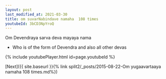 ```yaml
---
layout: post
last_modified_at: 2021-03-30
title: om suvarNabindave namaha  108 times
youtubeId: 3bCD3NpYroQ
---
```

 
 
Om Devendraya sarva deva mayaya nama 
 
 -  Who is of the form of Devendra and also all other devas 
 
  
 
  
 
 
 
 
 
 


{% include youtubePlayer.html id=page.youtubeId %}
 
[Next]({{ site.baseurl }}{% link  split2/_posts/2015-08-22-Om yugaavartaaya namaha 108 times.md%})
 
